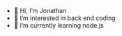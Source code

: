 - 👋 Hi, I’m Jonathan
- 👀 I’m interested in back end coding
- 🌱 I’m currently learning node.js

<!---
1-JaeYo/1-JaeYo is a ✨ special ✨ repository because its `README.md` (this file) appears on your GitHub profile.
You can click the Preview link to take a look at your changes.
--->

